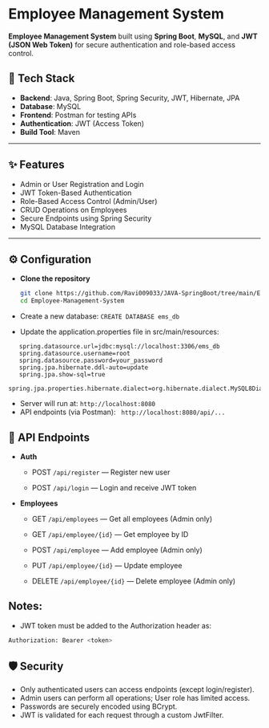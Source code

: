 # Employee Management System

**Employee Management System** built using **Spring Boot**, **MySQL**, and **JWT (JSON Web Token)** for secure authentication 
and role-based access control.

## 🧰 Tech Stack

- **Backend**: Java, Spring Boot, Spring Security, JWT, Hibernate, JPA
- **Database**: MySQL
- **Frontend**: Postman for testing APIs
- **Authentication**: JWT (Access Token)
- **Build Tool**: Maven

---

## ✨ Features

- Admin or User Registration and Login
- JWT Token-Based Authentication
- Role-Based Access Control (Admin/User)
- CRUD Operations on Employees
- Secure Endpoints using Spring Security
- MySQL Database Integration

---

## ⚙️ Configuration
- **Clone the repository**
   ```bash
   git clone https://github.com/Ravi009033/JAVA-SpringBoot/tree/main/Employee-Management-System.git
   cd Employee-Management-System
   ```
- Create a new database:
  ```CREATE DATABASE ems_db```

- Update the application.properties file in src/main/resources:
 ```
    spring.datasource.url=jdbc:mysql://localhost:3306/ems_db
    spring.datasource.username=root
    spring.datasource.password=your_password
    spring.jpa.hibernate.ddl-auto=update
    spring.jpa.show-sql=true
    spring.jpa.properties.hibernate.dialect=org.hibernate.dialect.MySQL8Dialect
```
- Server will run at:
  ``` http://localhost:8080 ```
- API endpoints (via Postman): 
  ``` http://localhost:8080/api/...```

## 🔐 API Endpoints
- **Auth**
  - POST ```/api/register``` — Register new user

  - POST ```/api/login``` — Login and receive JWT token

- **Employees**
  - GET ```/api/employees``` — Get all employees (Admin only)

  - GET ```/api/employee/{id}``` — Get employee by ID

  - POST ```/api/employee``` — Add employee (Admin only)

  - PUT ```/api/employee/{id}``` — Update employee

  - DELETE ```/api/employee/{id}``` — Delete employee (Admin only)

## Notes:
- JWT token must be added to the Authorization header as:
```bash
Authorization: Bearer <token>
```
## 🛡️ Security
- Only authenticated users can access endpoints (except login/register).
- Admin users can perform all operations; User role has limited access.
- Passwords are securely encoded using BCrypt.
- JWT is validated for each request through a custom JwtFilter.
